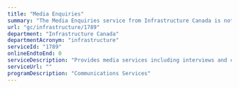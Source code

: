 ```yaml
---
title: "Media Enquiries"
summary: "The Media Enquiries service from Infrastructure Canada is not available end-to-end online, according to the GC Service Inventory."
url: "gc/infrastructure/1789"
department: "Infrastructure Canada"
departmentAcronym: "infrastructure"
serviceId: "1789"
onlineEndtoEnd: 0
serviceDescription: "Provides media services including interviews and correspondance to media outlets regarding Infrastructure Canada's programs."
serviceUrl: ""
programDescription: "Communications Services"
---
```


